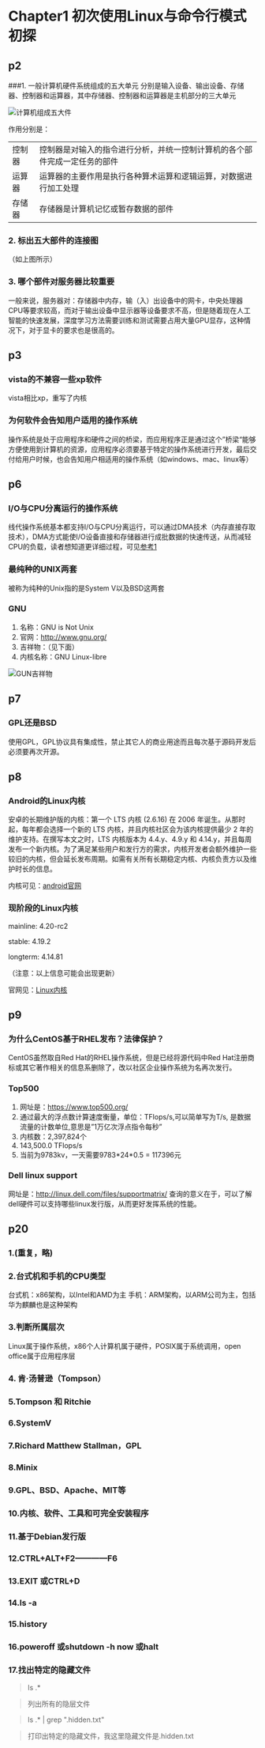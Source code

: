 # Chapter1 初次使用Linux与命令行模式初探
## p2
###1. 一般计算机硬件系统组成的五大单元
分别是输入设备、输出设备、存储器、控制器和运算器，其中存储器、控制器和运算器是主机部分的三大单元

![计算机组成五大件](p2-1-1.jpg)

作用分别是：

<table>
<tr><td>控制器 </td><td>控制器是对输入的指令进行分析，并统一控制计算机的各个部件完成一定任务的部件 </td></tr>
<tr><td>运算器 </td><td>运算器的主要作用是执行各种算术运算和逻辑运算，对数据进行加工处理 </td></tr>
<tr><td>存储器 </td><td>存储器是计算机记忆或暂存数据的部件 </td></tr>
</table>

### 2. 标出五大部件的连接图
（如上图所示）

### 3. 哪个部件对服务器比较重要
一般来说，服务器对：存储器中内存，输（入）出设备中的网卡，中央处理器CPU等要求较高，而对于输出设备中显示器等设备要求不高，但是随着现在人工智能的快速发展，深度学习方法需要训练和测试需要占用大量GPU显存，这种情况下，对于显卡的要求也是很高的。


## p3
### vista的不兼容一些xp软件
vista相比xp，重写了内核

### 为何软件会告知用户适用的操作系统
操作系统是处于应用程序和硬件之间的桥梁，而应用程序正是通过这个”桥梁“能够方便使用到计算机的资源，应用程序必须要基于特定的操作系统进行开发，最后交付给用户时候，也会告知用户相适用的操作系统（如windows、mac、linux等）

## p6
### I/O与CPU分离运行的操作系统
线代操作系统基本都支持I/O与CPU分离运行，可以通过DMA技术（内存直接存取技术），DMA方式能使I/O设备直接和存储器进行成批数据的快速传送，从而减轻CPU的负载，读者想知道更详细过程，可见[参考1](https://zh.wikipedia.org/wiki/%E7%9B%B4%E6%8E%A5%E8%A8%98%E6%86%B6%E9%AB%94%E5%AD%98%E5%8F%96#%E7%9B%B4%E6%8E%A5%E8%A8%98%E6%86%B6%E9%AB%94%E5%AD%98%E5%8F%96)

### 最纯种的UNIX两套
被称为纯种的Unix指的是System V以及BSD这两套

### GNU
1. 名称：GNU is Not Unix
2. 官网：http://www.gnu.org/
3. 吉祥物：（见下面）
4. 内核名称：GNU Linux-libre

![GUN吉祥物](gnu_log.png)

## p7
### GPL还是BSD
使用GPL，GPL协议具有集成性，禁止其它人的商业用途而且每次基于源码开发后必须要再次开源。

## p8
### Android的Linux内核
安卓的长期维护版的内核：第一个 LTS 内核 (2.6.16) 在 2006 年诞生。从那时起，每年都会选择一个新的 LTS 内核，并且内核社区会为该内核提供最少 2 年的维护支持。在撰写本文之时，LTS 内核版本为 4.4.y、4.9.y 和 4.14.y，并且每周发布一个新内核。为了满足某些用户和发行方的需求，内核开发者会额外维护一些较旧的内核，但会延长发布周期。如需有关所有长期稳定内核、内核负责方以及维护时长的信息。

内核可见：[android官网](https://source.android.com/devices/architecture/kernel/releases)

### 现阶段的Linux内核

mainline:	4.20-rc2

stable:	4.19.2

longterm:	4.14.81

（注意：以上信息可能会出现更新）

官网见：[Linux内核](https://www.kernel.org/)

## p9
### 为什么CentOS基于RHEL发布？法律保护？
CentOS虽然取自Red Hat的RHEL操作系统，但是已经将源代码中Red Hat注册商标或其它著作相关的信息系删除了，改以社区企业操作系统为名再次发行。

### Top500
1. 网址是：https://www.top500.org/
2. 通过最大的浮点数计算速度衡量，单位：TFlops/s,可以简单写为T/s, 是数据流量的计数单位,意思是”1万亿次浮点指令每秒”
3. 内核数：2,397,824个
4. 143,500.0 TFlops/s
4. 当前为9783kv，一天需要9783\*24*0.5 = 117396元

### Dell linux support
网址是：http://linux.dell.com/files/supportmatrix/
查询的意义在于，可以了解dell硬件可以支持哪些linux发行版，从而更好发挥系统的性能。

## p20
### 1.(重复，略)
### 2.台式机和手机的CPU类型
台式机：x86架构，以Intel和AMD为主
手机：ARM架构，以ARM公司为主，包括华为麒麟也是这种架构
### 3.判断所属层次
Linux属于操作系统，x86个人计算机属于硬件，POSIX属于系统调用，open office属于应用程序层
### 4. 肯·汤普逊（Tompson）
### 5.Tompson 和 Ritchie
### 6.SystemV
### 7.Richard Matthew Stallman，GPL
### 8.Minix
### 9.GPL、BSD、Apache、MIT等
### 10.内核、软件、工具和可完全安装程序
### 11.基于Debian发行版
### 12.CTRL+ALT+F2————F6
### 13.EXIT 或CTRL+D
### 14.ls -a
### 15.history
### 16.poweroff 或shutdown -h now 或halt
### 17.找出特定的隐藏文件
 > ls .* 
 
 > 列出所有的隐层文件
 
 > ls .* | grep ".hidden.txt" 
 
 > 打印出特定的隐藏文件，我这里隐藏文件是.hidden.txt
